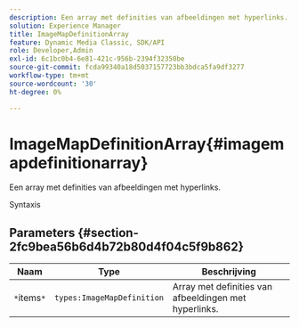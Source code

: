 ```yaml
---
description: Een array met definities van afbeeldingen met hyperlinks.
solution: Experience Manager
title: ImageMapDefinitionArray
feature: Dynamic Media Classic, SDK/API
role: Developer,Admin
exl-id: 6c1bc0b4-6e81-421c-956b-2394f32350be
source-git-commit: fcda99340a18d5037157723bb3bdca5fa9df3277
workflow-type: tm+mt
source-wordcount: '30'
ht-degree: 0%

---
```


# ImageMapDefinitionArray{#imagemapdefinitionarray}

Een array met definities van afbeeldingen met hyperlinks.

Syntaxis

## Parameters {#section-2fc9bea56b6d4b72b80d4f04c5f9b862}

| Naam | Type | Beschrijving |
|---|---|---|
| `*`items`*` | `types:ImageMapDefinition` | Array met definities van afbeeldingen met hyperlinks. |
